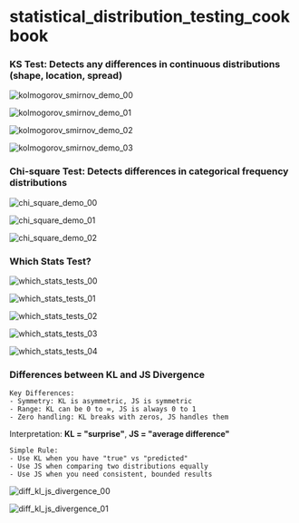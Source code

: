 # statistical_distribution_testing_cookbook

### KS Test: Detects any differences in continuous distributions (shape, location, spread)

![kolmogorov_smirnov_demo_00](kolmogorov_smirnov_demo_00.png)

![kolmogorov_smirnov_demo_01](kolmogorov_smirnov_demo_01.png)

![kolmogorov_smirnov_demo_02](kolmogorov_smirnov_demo_02.png)

![kolmogorov_smirnov_demo_03](kolmogorov_smirnov_demo_03.png)

### Chi-square Test: Detects differences in categorical frequency distributions

![chi_square_demo_00](chi_square_demo_00.png)

![chi_square_demo_01](chi_square_demo_01.png)

![chi_square_demo_02](chi_square_demo_02.png)

### Which Stats Test?

![which_stats_tests_00](which_stats_tests_00.png)

![which_stats_tests_01](which_stats_tests_01.png)

![which_stats_tests_02](which_stats_tests_02.png)

![which_stats_tests_03](which_stats_tests_03.png)

![which_stats_tests_04](which_stats_tests_04.png)


### Differences between KL and JS Divergence

```
Key Differences:
- Symmetry: KL is asymmetric, JS is symmetric
- Range: KL can be 0 to ∞, JS is always 0 to 1
- Zero handling: KL breaks with zeros, JS handles them
```

Interpretation: **KL = "surprise"**, **JS = "average difference"**

```
Simple Rule:
- Use KL when you have "true" vs "predicted"
- Use JS when comparing two distributions equally
- Use JS when you need consistent, bounded results
```

![diff_kl_js_divergence_00](diff_kl_js_divergence_00.png)

![diff_kl_js_divergence_01](diff_kl_js_divergence_01.png)

